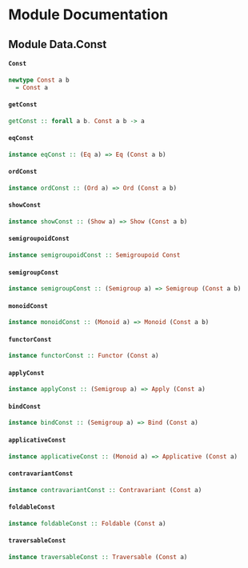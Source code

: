 # Module Documentation

## Module Data.Const

#### `Const`

``` purescript
newtype Const a b
  = Const a
```


#### `getConst`

``` purescript
getConst :: forall a b. Const a b -> a
```


#### `eqConst`

``` purescript
instance eqConst :: (Eq a) => Eq (Const a b)
```


#### `ordConst`

``` purescript
instance ordConst :: (Ord a) => Ord (Const a b)
```


#### `showConst`

``` purescript
instance showConst :: (Show a) => Show (Const a b)
```


#### `semigroupoidConst`

``` purescript
instance semigroupoidConst :: Semigroupoid Const
```


#### `semigroupConst`

``` purescript
instance semigroupConst :: (Semigroup a) => Semigroup (Const a b)
```


#### `monoidConst`

``` purescript
instance monoidConst :: (Monoid a) => Monoid (Const a b)
```


#### `functorConst`

``` purescript
instance functorConst :: Functor (Const a)
```


#### `applyConst`

``` purescript
instance applyConst :: (Semigroup a) => Apply (Const a)
```


#### `bindConst`

``` purescript
instance bindConst :: (Semigroup a) => Bind (Const a)
```


#### `applicativeConst`

``` purescript
instance applicativeConst :: (Monoid a) => Applicative (Const a)
```


#### `contravariantConst`

``` purescript
instance contravariantConst :: Contravariant (Const a)
```


#### `foldableConst`

``` purescript
instance foldableConst :: Foldable (Const a)
```


#### `traversableConst`

``` purescript
instance traversableConst :: Traversable (Const a)
```